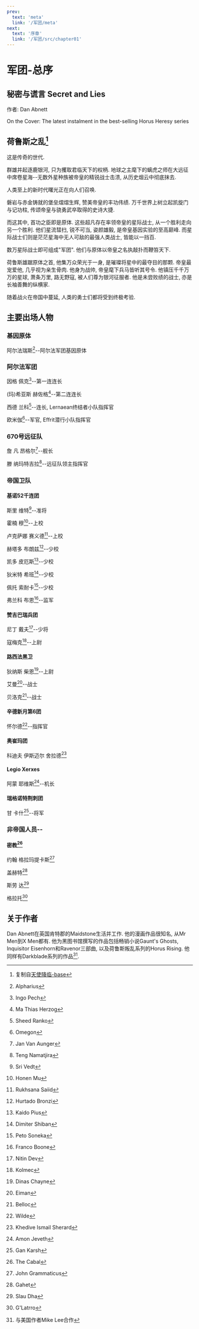 ```yaml
---
prev:
  text: 'meta'
  link: '/军团/meta'
next:
  text: '序章'
  link: '/军团/src/chapter01'
---
```


# 军团-总序

## 秘密与谎言 Secret and Lies

作者: Dan Abnett

On the Cover: The latest instalment in the best-selling Horus Heresy series

## 荷鲁斯之乱[^0]

这是传奇的世代.

群雄并起逐鹿银河, 只为攫取君临天下的权柄. 地球之主麾下的螭虎之师在大远征中席卷星海--无数外星种族被帝皇的精锐战士击溃, 从历史烟云中彻底抹去.

人类至上的新时代曙光正在向人们召唤.

磐岩与赤金铸就的堡垒熠熠生辉, 赞美帝皇的丰功伟绩. 万千世界上树立起凯旋门与记功柱, 传颂帝皇与骁勇武卒取得的史诗大捷.

而这其中, 首功之臣即是原体. 这些超凡存在率领帝皇的星际战士, 从一个胜利走向另一个胜利. 他们星流彗扫, 锐不可当, 姿颜雄毅, 是帝皇基因实验的至高巅峰. 而星际战士们则是茫茫星海中无人可敌的最强人类战士, 皆能以一挡百.

数万星际战士即可组成"军团". 他们与原体以帝皇之名执敲扑而鞭笞天下.

荷鲁斯雄踞原体之首, 他集万众荣光于一身, 是璀璨将星中的最夺目的那颗. 帝皇最宠爱他, 几乎视为亲生骨肉. 他身为战帅, 帝皇麾下兵马皆听其号令. 他镇压千千万万的星球, 萧条万里, 路无野寇, 被人们尊为银河征服者. 他是未尝败绩的战士, 亦是长袖善舞的纵横家.

随着战火在帝国中蔓延, 人类的勇士们都将受到终极考验.

## 主要出场人物

### 基因原体

阿尔法瑞斯[^1]--阿尔法军团基因原体

### 阿尔法军团

因格 佩克[^2]--第一连连长

(玛)希亚斯 赫佐格[^3]--第二连连长

西德 兰科[^5]--连长, Lernaean终结者小队指挥官

欧米伽[^6]--军官, Effrit潜行小队指挥官

### 670号远征队

詹 凡 昂格尔[^7]--舰长

滕 纳玛特吉拉[^8]--远征队领主指挥官

### 帝国卫队

#### 基诺52千连团

斯里 维特[^9]--准将

霍楠 穆[^10]--上校

卢克萨娜 赛义德[^11]--上校

赫塔多 布朗兹[^12]--少校

凯多 皮厄斯[^13]--少校

狄米特 希班[^14]--少校

佩托 索耐卡[^15]--少校

弗兰科 布恩[^16]--监军

#### 赞吉巴瑞兵团

尼丁 戴夫[^17]--少将

寇梅克[^18]--上尉

#### 路西法黑卫

狄纳斯 柴恩[^19]--上尉

艾曼[^20]--战士

贝洛克[^21]--战士

#### 辛德新月第6团

怀尔德[^22]--指挥官

#### 奥崔玛团

科迪夫 伊斯迈尔 舍拉德[^23]

#### Legio Xerxes

阿蒙 耶维斯[^24]--机长

#### 瑞格诺特荆刺团

甘 卡什[^25]--将军

### 非帝国人员--

#### 密教[^26]

约翰 格拉玛提卡斯[^27]

盖赫特[^28]

斯劳 达[^29]

格拉托[^30]

## 关于作者

Dan Abnett在英国肯特郡的Maidstone生活并工作. 他的漫画作品很知名, 从Mr Men到X Men都有. 他为黑图书馆撰写的作品包括畅销小说Gaunt's Ghosts, Inquisitor Eisenhorn和Ravenor三部曲, 以及荷鲁斯叛乱系列的Horus Rising. 他同样有Darkblade系列的作品[^31].

[^0]: 复制自[天使降临-base](/天使降临/base)

[^1]: Alpharius

[^2]: Ingo Pech

[^3]: Ma Thias Herzog

[^5]: Sheed Ranko

[^6]: Omegon

[^7]: Jan Van Aunger

[^8]: Teng Namatjira

[^9]: Sri Vedt

[^10]: Honen Mu

[^11]: Rukhsana Saiid

[^12]: Hurtado Bronzi

[^13]: Kaido Pius

[^14]: Dimiter Shiban

[^15]: Peto Soneka

[^16]: Franco Boone

[^17]: Nitin Dev

[^18]: Kolmec

[^19]: Dinas Chayne

[^20]: Eiman

[^21]: Belloc

[^22]: Wilde

[^23]: Khedive Ismail Sherard

[^24]: Amon Jeveth

[^25]: Gan Karsh

[^26]: The Cabal

[^27]: John Grammaticus

[^28]: Gahet

[^29]: Slau Dha

[^30]: G'Latrro

[^31]: 与美国作者Mike Lee合作

